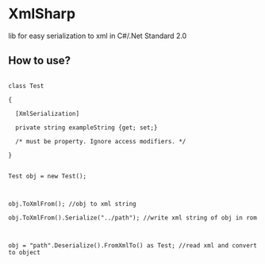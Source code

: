 # XmlSharp
lib for easy serialization to xml in C#/.Net Standard 2.0



## How to use?

<pre>
<code>
class Test

{

  [XmlSerialization]
  
  private string exampleString {get; set;}
  
  /* must be property. Ignore access modifiers. */
  
}


Test obj = new Test();



obj.ToXmlFrom(); //obj to xml string

obj.ToXmlFrom().Serialize("../path"); //write xml string of obj in rom



obj = "path".Deserialize().FromXmlTo() as Test; //read xml and convert to object
</code>
</pre>
